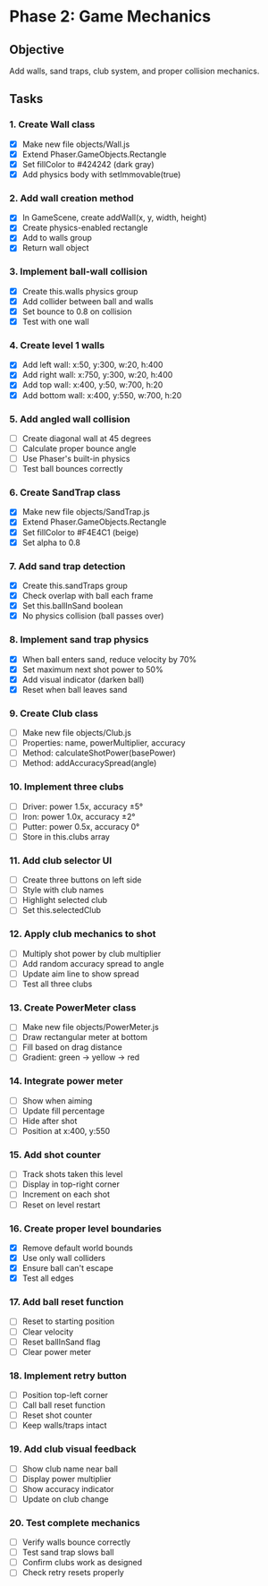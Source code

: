 # Phase 2: Game Mechanics

## Objective
Add walls, sand traps, club system, and proper collision mechanics.

## Tasks

### 1. Create Wall class
- [x] Make new file objects/Wall.js
- [x] Extend Phaser.GameObjects.Rectangle
- [x] Set fillColor to #424242 (dark gray)
- [x] Add physics body with setImmovable(true)

### 2. Add wall creation method
- [x] In GameScene, create addWall(x, y, width, height)
- [x] Create physics-enabled rectangle
- [x] Add to walls group
- [x] Return wall object

### 3. Implement ball-wall collision
- [x] Create this.walls physics group
- [x] Add collider between ball and walls
- [x] Set bounce to 0.8 on collision
- [x] Test with one wall

### 4. Create level 1 walls
- [x] Add left wall: x:50, y:300, w:20, h:400
- [x] Add right wall: x:750, y:300, w:20, h:400
- [x] Add top wall: x:400, y:50, w:700, h:20
- [x] Add bottom wall: x:400, y:550, w:700, h:20

### 5. Add angled wall collision
- [ ] Create diagonal wall at 45 degrees
- [ ] Calculate proper bounce angle
- [ ] Use Phaser's built-in physics
- [ ] Test ball bounces correctly

### 6. Create SandTrap class
- [x] Make new file objects/SandTrap.js
- [x] Extend Phaser.GameObjects.Rectangle
- [x] Set fillColor to #F4E4C1 (beige)
- [x] Set alpha to 0.8

### 7. Add sand trap detection
- [x] Create this.sandTraps group
- [x] Check overlap with ball each frame
- [x] Set this.ballInSand boolean
- [x] No physics collision (ball passes over)

### 8. Implement sand trap physics
- [x] When ball enters sand, reduce velocity by 70%
- [x] Set maximum next shot power to 50%
- [x] Add visual indicator (darken ball)
- [x] Reset when ball leaves sand

### 9. Create Club class
- [ ] Make new file objects/Club.js
- [ ] Properties: name, powerMultiplier, accuracy
- [ ] Method: calculateShotPower(basePower)
- [ ] Method: addAccuracySpread(angle)

### 10. Implement three clubs
- [ ] Driver: power 1.5x, accuracy ±5°
- [ ] Iron: power 1.0x, accuracy ±2°
- [ ] Putter: power 0.5x, accuracy 0°
- [ ] Store in this.clubs array

### 11. Add club selector UI
- [ ] Create three buttons on left side
- [ ] Style with club names
- [ ] Highlight selected club
- [ ] Set this.selectedClub

### 12. Apply club mechanics to shot
- [ ] Multiply shot power by club multiplier
- [ ] Add random accuracy spread to angle
- [ ] Update aim line to show spread
- [ ] Test all three clubs

### 13. Create PowerMeter class
- [ ] Make new file objects/PowerMeter.js
- [ ] Draw rectangular meter at bottom
- [ ] Fill based on drag distance
- [ ] Gradient: green -> yellow -> red

### 14. Integrate power meter
- [ ] Show when aiming
- [ ] Update fill percentage
- [ ] Hide after shot
- [ ] Position at x:400, y:550

### 15. Add shot counter
- [ ] Track shots taken this level
- [ ] Display in top-right corner
- [ ] Increment on each shot
- [ ] Reset on level restart

### 16. Create proper level boundaries
- [x] Remove default world bounds
- [x] Use only wall colliders
- [x] Ensure ball can't escape
- [x] Test all edges

### 17. Add ball reset function
- [ ] Reset to starting position
- [ ] Clear velocity
- [ ] Reset ballInSand flag
- [ ] Clear power meter

### 18. Implement retry button
- [ ] Position top-left corner
- [ ] Call ball reset function
- [ ] Reset shot counter
- [ ] Keep walls/traps intact

### 19. Add club visual feedback
- [ ] Show club name near ball
- [ ] Display power multiplier
- [ ] Show accuracy indicator
- [ ] Update on club change

### 20. Test complete mechanics
- [ ] Verify walls bounce correctly
- [ ] Test sand trap slows ball
- [ ] Confirm clubs work as designed
- [ ] Check retry resets properly